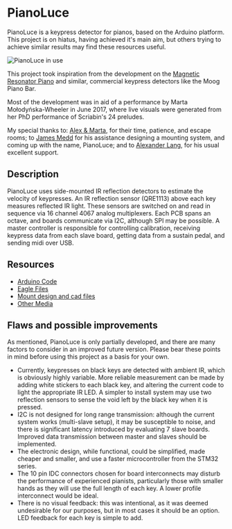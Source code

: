 # PianoLuce

PianoLuce is a keypress detector for pianos, based on the Arduino platform. This project is on hiatus, having achieved it's main aim, but others trying to achieve similar results may find these resources useful.

![](https://chrisball.github.io/PianoLuce/Media/WholeSetup.jpg "PianoLuce in use")

This project took inspiration from the development on the [Magnetic Resonator Piano](http://www.eecs.qmul.ac.uk/~andrewm/mrp.html) and similar, commercial keypress detectors like the Moog Piano Bar.

Most of the development was in aid of a performance by Marta Mołodyńska-Wheeler in June 2017, where live visuals were generated from her PhD performance of Scriabin's 24 preludes.

My special thanks to: [Alex & Marta](http://www.martamolo.com/), for their time, patience, and escape rooms; to [James Medd](http://jamesmedd.co.uk/) for his assistance designing a mounting system, and coming up with the name, PianoLuce; and to [Alexander Lang](http://langster1980.blogspot.co.uk/), for his usual excellent support.


## Description

PianoLuce uses side-mounted IR reflection detectors to estimate the velocity of keypresses. An IR reflection sensor (QRE1113) above each key measures reflected IR light. These sensors are switched on and read in sequence via 16 channel 4067 analog multiplexers. Each PCB spans an octave, and boards communicate via I2C, although SPI may be possible. A master controller is responsible for controlling calibration, receiving keypress data from each slave board, getting data from a sustain pedal, and sending midi over USB.

## Resources
- [Arduino Code](https://github.com/ChrisBall/PianoLuce/tree/master/Arduino)
- [Eagle Files](https://github.com/ChrisBall/PianoLuce/tree/master/Eagle)
- [Mount design and cad files](https://github.com/ChrisBall/PianoLuce/tree/master/SVG)
- [Other Media](https://github.com/ChrisBall/PianoLuce/tree/master/Media)

## Flaws and possible improvements

As mentioned, PianoLuce is only partially developed, and there are many factors to consider in an improved future version. Please bear these points in mind before using this project as a basis for your own.
- Currently, keypresses on black keys are detected with ambient IR, which is obviously highly variable. More reliable measurement can be made by adding white stickers to each black key, and altering the current code to light the appropriate IR LED. A simpler to install system may use two reflection sensors to sense the void left by the black key when it is pressed.
- I2C is not designed for long range transmission: although the current system works (multi-slave setup), it may be susceptible to noise, and there is significant latency introduced by evaluating 7 slave boards. Improved data transmission between master and slaves should be implemented.
- The electronic design, while functional, could be simplified, made cheaper and smaller, and use a faster microcontroller from the STM32 series.
- The 10 pin IDC connectors chosen for board interconnects may disturb the performance of experienced pianists, particularly those with smaller hands as they will use the full length of each key. A lower profile interconnect would be ideal.
- There is no visual feedback: this was intentional, as it was deemed undesirable for our purposes, but in most cases it should be an option. LED feedback for each key is simple to add.
